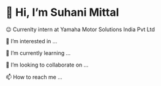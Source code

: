 # 👋 Hi, I’m Suhani Mittal

😉 Currenlty intern at Yamaha Motor Solutions India Pvt Ltd

👀 I’m interested in ...

🌱 I’m currently learning ...

💞️ I’m looking to collaborate on ...

📫 How to reach me ...

<!---
suhani1209/suhani1209 is a ✨ special ✨ repository because its `README.md` (this file) appears on your GitHub profile.
You can click the Preview link to take a look at your changes.
--->
